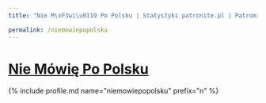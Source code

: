 ```yaml
---
title: "Nie M\xF3wi\u0119 Po Polsku | Statystyki patronite.pl | Patromierz"

permalink: /niemowiepopolsku
---
```


# [Nie Mówię Po Polsku](https://patronite.pl/niemowiepopolsku)

{% include profile.md name="niemowiepopolsku" prefix="n" %}
